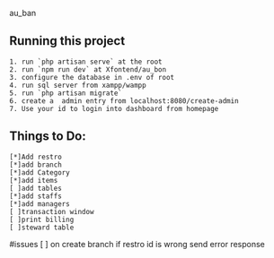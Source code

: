 au_ban
## Running this project
    1. run `php artisan serve` at the root
    2. run `npm run dev` at Xfontend/au_bon
    3. configure the database in .env of root
    4. run sql server from xampp/wampp
    5. run `php artisan migrate`
    6. create a  admin entry from localhost:8080/create-admin
    7. Use your id to login into dashboard from homepage
    
## Things to Do:
    [*]Add restro
    [*]add branch
    [*]add Category
    [*]add items
    [ ]add tables
    [*]add staffs
    [*]add managers
    [ ]transaction window
    [ ]print billing
    [ ]steward table
    
#issues
    [ ] on create branch if restro id is wrong
        send error response
